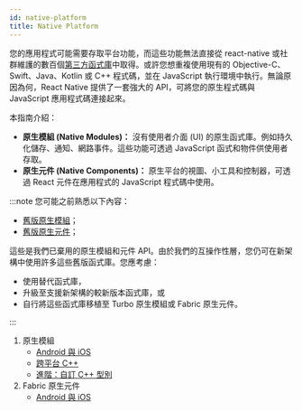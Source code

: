 ```yaml
---
id: native-platform
title: Native Platform
---
```


您的應用程式可能需要存取平台功能，而這些功能無法直接從 react-native 或社群維護的數百個[第三方函式庫](https://reactnative.directory/)中取得。或許您想重複使用現有的 Objective-C、Swift、Java、Kotlin 或 C++ 程式碼，並在 JavaScript 執行環境中執行。無論原因為何，React Native 提供了一套強大的 API，可將您的原生程式碼與 JavaScript 應用程式碼連接起來。

本指南介紹：

- **原生模組 (Native Modules)：** 沒有使用者介面 (UI) 的原生函式庫。例如持久化儲存、通知、網路事件。這些功能可透過 JavaScript 函式和物件供使用者存取。
- **原生元件 (Native Components)：** 原生平台的視圖、小工具和控制器，可透過 React 元件在應用程式的 JavaScript 程式碼中使用。

:::note
您可能之前熟悉以下內容：

- [舊版原生模組](./legacy/native-modules-intro)；
- [舊版原生元件](./legacy/native-components-android)；

這些是我們已棄用的原生模組和元件 API。由於我們的互操作性層，您仍可在新架構中使用許多這些舊版函式庫。您應考慮：

- 使用替代函式庫，
- 升級至支援新架構的較新版本函式庫，或
- 自行將這些函式庫移植至 Turbo 原生模組或 Fabric 原生元件。

:::

1. 原生模組
   - [Android 與 iOS](turbo-native-modules.md)
   - [跨平台 C++](the-new-architecture/pure-cxx-modules.md)
   - [進階：自訂 C++ 型別](the-new-architecture/custom-cxx-types.md)
2. Fabric 原生元件
   - [Android 與 iOS](fabric-native-components.md)